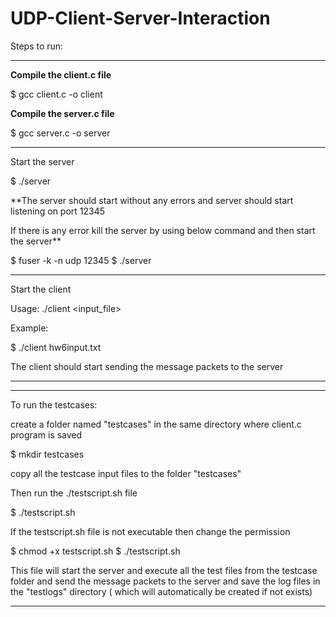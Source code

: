 # UDP-Client-Server-Interaction

Steps to run:
**************************************

**Compile the client.c file**

$ gcc client.c -o client

**Compile the server.c file**

$ gcc server.c -o server

-----------------------------------------------------------

Start the server

$ ./server

**The server should start without any errors and server should start listening on port 12345

If there is any error kill the server by using below command and then start the server**

$ fuser -k -n udp 12345
$ ./server

-------------------------------------------------------------

Start the client

Usage: ./client <input_file>

Example:

$ ./client hw6input.txt

The client should start sending the message packets to the server

----------------------------------------------------------------
----------------------------------------------------------------

To run the testcases:

create a folder named "testcases" in the same directory where client.c program is saved

$ mkdir testcases

copy all the testcase input files to the folder "testcases"

Then run the ./testscript.sh file

$ ./testscript.sh


If the testscript.sh file is not executable then change the permission

$ chmod +x testscript.sh
$ ./testscript.sh


This file will start the server and execute all the test files from the testcase folder and send the message packets to the server and save the log files 
in the "testlogs" directory ( which will automatically be created if not exists)

-------------------------------------------------------------------------------------------------------------------------------------------------------------------
